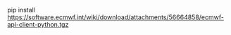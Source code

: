 pip install https://software.ecmwf.int/wiki/download/attachments/56664858/ecmwf-api-client-python.tgz
